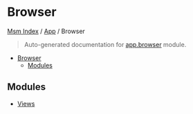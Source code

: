 # Browser

[Msm Index](../../README.md#msm-index) /
[App](../index.md#app) /
Browser

> Auto-generated documentation for [app.browser](https://github.com/HolgerGraef/MSM/blob/main/app/browser/__init__.py) module.

- [Browser](#browser)
  - [Modules](#modules)

## Modules

- [Views](./views.md)